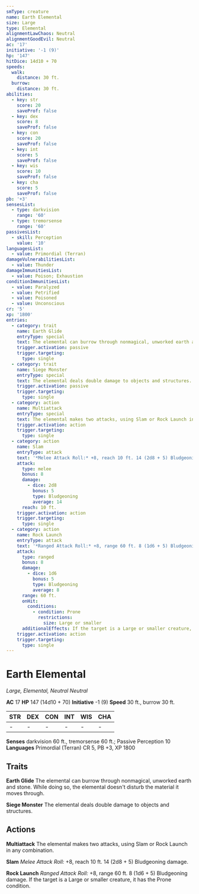 ```yaml
---
smType: creature
name: Earth Elemental
size: Large
type: Elemental
alignmentLawChaos: Neutral
alignmentGoodEvil: Neutral
ac: '17'
initiative: '-1 (9)'
hp: '147'
hitDice: 14d10 + 70
speeds:
  walk:
    distance: 30 ft.
  burrow:
    distance: 30 ft.
abilities:
  - key: str
    score: 20
    saveProf: false
  - key: dex
    score: 8
    saveProf: false
  - key: con
    score: 20
    saveProf: false
  - key: int
    score: 5
    saveProf: false
  - key: wis
    score: 10
    saveProf: false
  - key: cha
    score: 5
    saveProf: false
pb: '+3'
sensesList:
  - type: darkvision
    range: '60'
  - type: tremorsense
    range: '60'
passivesList:
  - skill: Perception
    value: '10'
languagesList:
  - value: Primordial (Terran)
damageVulnerabilitiesList:
  - value: Thunder
damageImmunitiesList:
  - value: Poison; Exhaustion
conditionImmunitiesList:
  - value: Paralyzed
  - value: Petrified
  - value: Poisoned
  - value: Unconscious
cr: '5'
xp: '1800'
entries:
  - category: trait
    name: Earth Glide
    entryType: special
    text: The elemental can burrow through nonmagical, unworked earth and stone. While doing so, the elemental doesn't disturb the material it moves through.
    trigger.activation: passive
    trigger.targeting:
      type: single
  - category: trait
    name: Siege Monster
    entryType: special
    text: The elemental deals double damage to objects and structures.
    trigger.activation: passive
    trigger.targeting:
      type: single
  - category: action
    name: Multiattack
    entryType: special
    text: The elemental makes two attacks, using Slam or Rock Launch in any combination.
    trigger.activation: action
    trigger.targeting:
      type: single
  - category: action
    name: Slam
    entryType: attack
    text: '*Melee Attack Roll:* +8, reach 10 ft. 14 (2d8 + 5) Bludgeoning damage.'
    attack:
      type: melee
      bonus: 8
      damage:
        - dice: 2d8
          bonus: 5
          type: Bludgeoning
          average: 14
      reach: 10 ft.
    trigger.activation: action
    trigger.targeting:
      type: single
  - category: action
    name: Rock Launch
    entryType: attack
    text: '*Ranged Attack Roll:* +8, range 60 ft. 8 (1d6 + 5) Bludgeoning damage. If the target is a Large or smaller creature, it has the Prone condition.'
    attack:
      type: ranged
      bonus: 8
      damage:
        - dice: 1d6
          bonus: 5
          type: Bludgeoning
          average: 8
      range: 60 ft.
      onHit:
        conditions:
          - condition: Prone
            restrictions:
              size: Large or smaller
      additionalEffects: If the target is a Large or smaller creature, it has the Prone condition.
    trigger.activation: action
    trigger.targeting:
      type: single
---
```


# Earth Elemental
*Large, Elemental, Neutral Neutral*

**AC** 17
**HP** 147 (14d10 + 70)
**Initiative** -1 (9)
**Speed** 30 ft., burrow 30 ft.

| STR | DEX | CON | INT | WIS | CHA |
| --- | --- | --- | --- | --- | --- |
| - | - | - | - | - | - |

**Senses** darkvision 60 ft., tremorsense 60 ft.; Passive Perception 10
**Languages** Primordial (Terran)
CR 5, PB +3, XP 1800

## Traits

**Earth Glide**
The elemental can burrow through nonmagical, unworked earth and stone. While doing so, the elemental doesn't disturb the material it moves through.

**Siege Monster**
The elemental deals double damage to objects and structures.

## Actions

**Multiattack**
The elemental makes two attacks, using Slam or Rock Launch in any combination.

**Slam**
*Melee Attack Roll:* +8, reach 10 ft. 14 (2d8 + 5) Bludgeoning damage.

**Rock Launch**
*Ranged Attack Roll:* +8, range 60 ft. 8 (1d6 + 5) Bludgeoning damage. If the target is a Large or smaller creature, it has the Prone condition.
